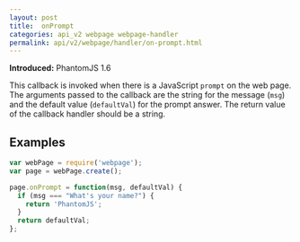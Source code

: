 ```yaml
---
layout: post
title:  onPrompt
categories: api_v2 webpage webpage-handler
permalink: api/v2/webpage/handler/on-prompt.html
---
```


**Introduced:** PhantomJS 1.6

This callback is invoked when there is a JavaScript `prompt` on the web page. The arguments passed to the callback are the string for the message (`msg`) and the default value (`defaultVal`) for the prompt answer. The return value of the callback handler should be a string.

## Examples

```javascript
var webPage = require('webpage');
var page = webPage.create();

page.onPrompt = function(msg, defaultVal) {
  if (msg === "What's your name?") {
    return 'PhantomJS';
  }
  return defaultVal;
};
```








